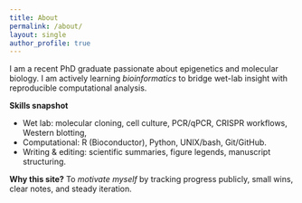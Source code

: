 ```yaml
---
title: About
permalink: /about/
layout: single
author_profile: true
---
```


I am a recent PhD graduate passionate about epigenetics and molecular biology. I am actively learning *bioinformatics* to bridge wet-lab insight with reproducible computational analysis.

**Skills snapshot**  
- Wet lab: molecular cloning, cell culture, PCR/qPCR, CRISPR workflows, Western blotting, 
- Computational: R (Bioconductor), Python, UNIX/bash, Git/GitHub.  
- Writing & editing: scientific summaries, figure legends, manuscript structuring.

**Why this site?** To *motivate myself* by tracking progress publicly, small wins, clear notes, and steady iteration.
